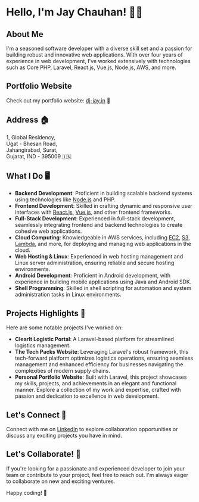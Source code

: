 # Hello, I'm Jay Chauhan! 👨‍💻

## About Me
I'm a seasoned software developer with a diverse skill set and a passion for building robust and innovative web applications. With over four years of experience in web development, I've worked extensively with technologies such as Core PHP, Laravel, React.js, Vue.js, Node.js, AWS, and more.

## Portfolio Website
Check out my portfolio website: [dj-jay.in](https://dj-jay.in) 🌟

## Address 🏠
1, Global Residency,  
Ugat - Bhesan Road,  
Jahangirabad, Surat,  
Gujarat, IND - 395009 🇮🇳

## What I Do 🖥️
- **Backend Development**: Proficient in building scalable backend systems using technologies like [Node.js](https://nodejs.org/) and PHP.
- **Frontend Development**: Skilled in crafting dynamic and responsive user interfaces with [React.js](https://reactjs.org/), [Vue.js](https://vuejs.org/), and other frontend frameworks.
- **Full-Stack Development**: Experienced in full-stack development, seamlessly integrating frontend and backend technologies to create cohesive web applications.
- **Cloud Computing**: Knowledgeable in AWS services, including [EC2](https://aws.amazon.com/ec2/), [S3](https://aws.amazon.com/s3/), [Lambda](https://aws.amazon.com/lambda/), and more, for deploying and managing web applications in the cloud.
- **Web Hosting & Linux**: Experienced in web hosting management and Linux server administration, ensuring reliable and secure hosting environments.
- **Android Development**: Proficient in Android development, with experience in building mobile applications using Java and Android SDK.
- **Shell Programming**: Skilled in shell scripting for automation and system administration tasks in Linux environments.

## Projects Highlights 📂
Here are some notable projects I've worked on:

- **ClearIt Logistic Portal**: A Laravel-based platform for streamlined logistics management.
- **The Tech Packs Website**: Leveraging Laravel's robust framework, this tech-forward platform optimizes logistics operations, ensuring seamless management and enhanced efficiency for businesses navigating the complexities of modern supply chains.
- **Personal Portfolio Website**: Built with Laravel, this project showcases my skills, projects, and achievements in an elegant and functional manner. Explore a collection of my work and expertise, crafted with passion and dedication to excellence in web development.

## Let's Connect 🤝
Connect with me on [LinkedIn](https://www.linkedin.com/in/jay-chauhan-7b4606234/) to explore collaboration opportunities or discuss any exciting projects you have in mind.

## Let's Collaborate! 🤝
If you're looking for a passionate and experienced developer to join your team or contribute to your project, feel free to reach out. I'm always eager to collaborate on new and exciting ventures.

Happy coding! 🚀
